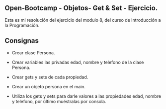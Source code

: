 ## Open-Bootcamp - Objetos- Get & Set  - Ejercicio.
 Esta es mi resolución del ejercicio del modulo 8, del curso de Introducción a la Programación.

## Consignas
- Crear clase Persona.

- Crear variables las privadas edad, nombre y telefono de la clase Persona.

- Crear gets y sets de cada propiedad.

- Crear un objeto persona en el main.

- Utiliza los gets y sets para darle valores a las propiedades edad, nombre y telefono, por último muéstralas por consola.

